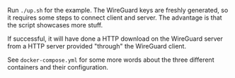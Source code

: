 Run `./up.sh` for the example. The WireGuard keys are freshly generated, so it requires some
steps to connect client and server. The advantage is that the script showcases more stuff.

If successful, it will have done a HTTP download on the WireGuard server from a HTTP server
provided "through" the WireGuard client.

See `docker-compose.yml` for some more words about the three different containers and their
configuration.
